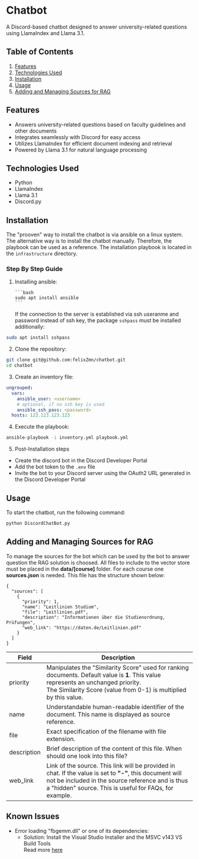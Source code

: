# Chatbot

A Discord-based chatbot designed to answer university-related questions using LlamaIndex and Llama 3.1.

## Table of Contents

1. [Features](#features)
2. [Technologies Used](#technologies-used)
3. [Installation](#installation)
4. [Usage](#usage)
5. [Adding and Managing Sources for RAG](#adding-and-managing-sources-for-rag)

## Features

- Answers university-related questions based on faculty guidelines and other documents
- Integrates seamlessly with Discord for easy access
- Utilizes LlamaIndex for efficient document indexing and retrieval
- Powered by Llama 3.1 for natural language processing

## Technologies Used

- Python
- LlamaIndex
- Llama 3.1
- Discord.py

## Installation

The "prooven" way to install the chatbot is via ansible on a linux system. The
alternative way is to install the chatbot manually. Therefore, the playbook can be
used as a reference. The installation playbook is located in the `infrastructure`
directory.

### Step By Step Guide

1. Installing ansible:

       ```bash
       sudo apt install ansible
       ```

   If the connection to the server is established via ssh useranme and password instead
   of ssh key, the package `sshpass` must be installed additionally:

```bash
sudo apt install sshpass
```

2. Clone the repository:

```bash
git clone git@github.com:felixZmn/chatbot.git
cd chatbot
```

3. Create an inventory file:

```yaml
ungrouped:
  vars:
    ansible_user: <username>
    # optional, if no ssh key is used
    ansible_ssh_pass: <password>
  hosts: 123.123.123.123
```

4. Execute the playbook:

```bash
ansible-playbook -i inventory.yml playbook.yml
```

5. Post-Installation steps

- Create the discord bot in the Discord Developer Portal
- Add the bot token to the `.env` file
- Invite the bot to your Discord server using the OAuth2 URL generated in the Discord Developer Portal

## Usage

To start the chatbot, run the following command:

```bash
python DiscordChatBot.py
```

## Adding and Managing Sources for RAG

To manage the sources for the bot which can be used by the bot to answer question the RAG solution is choosed. All files
to include to the vector store must be placed in the **data/[course]** folder. For each course one **sources.json** is
needed. This file has the structure shown below:

```
{  
  "sources": [  
    {  
      "priority": 1,  
      "name": "Leitlinien Studium",  
      "file": "Leitlinien.pdf",  
      "description": "Informationen über die Studienordnung, Prüfungen",  
      "web_link": "https://daten.de/Leitlinien.pdf"  
    }
  ]  
}
```

| Field       | Description                                                                                                                                                                                                             |
|-------------|-------------------------------------------------------------------------------------------------------------------------------------------------------------------------------------------------------------------------|
| priority    | Manipulates the "Similarity Score" used for ranking documents. Default value is **1**. This value represents an unchanged priority.<br>The Similarity Score (value from 0-1) is multiplied by this value.               |
| name        | Understandable human-readable identifier of the document. This name is displayed as source reference.                                                                                                                   |
| file        | Exact specification of the filename with file extension.                                                                                                                                                                |
| description | Brief description of the content of this file. When should one look into this file?                                                                                                                                     |
| web_link    | Link of the source. This link will be provided in chat. If the value is set to **"-"**, this document will not be included in the source reference and is thus a "hidden" source. This is useful for FAQs, for example. |

## Known Issues

- Error loading "fbgemm.dll" or one of its dependencies:
    - Solution: Install the Visual Studio Installer and the MSVC v143 VS Build Tools\
      Read more [here](https://github.com/pytorch/pytorch/issues/131662#issuecomment-2252589253)
